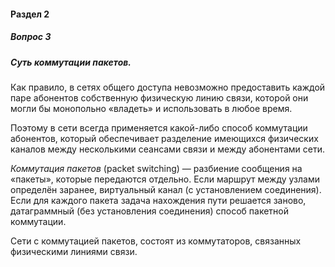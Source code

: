 #### Раздел 2

##### Вопрос 3

##### Суть коммутации пакетов.

Как правило, в сетях общего доступа невозможно предоставить каждой паре абонентов собственную физическую линию связи, которой они могли бы монопольно «владеть» и использовать в любое время. 

Поэтому в сети всегда применяется какой-либо способ коммутации абонентов, который обеспечивает разделение имеющихся физических каналов между несколькими сеансами связи и между абонентами сети.

*Коммутация пакетов* (packet switching) — разбиение сообщения на «пакеты», которые передаются отдельно. Если маршрут между узлами определён заранее, виртуальный канал (с установлением соединения). Если для каждого пакета задача нахождения пути решается заново, датаграммный (без установления соединения) способ пакетной коммутации.

Сети с коммутацией пакетов, состоят из коммутаторов, связанных физическими линиями связи.